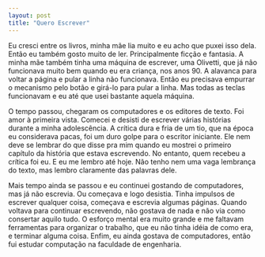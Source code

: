 ```yaml
---
layout: post
title: "Quero Escrever"
---
```

Eu cresci entre os livros, minha mãe lia muito e eu acho que puxei isso dela. Então eu também gosto muito de ler. Principalmente ficção e fantasia. A minha mãe também tinha uma máquina de escrever, uma Olivetti, que já não funcionava muito bem quando eu era criança, nos anos 90. A alavanca para voltar a página e pular a linha não funcionava. Então eu precisava empurrar o mecanismo pelo botão e girá-lo para pular a linha. Mas todas as teclas funcionavam e eu até que usei bastante aquela máquina.

O tempo passou, chegaram os computadores e os editores de texto. Foi amor à primeira vista. Comecei e desisti de escrever várias histórias durante a minha adolescência. A crítica dura e fria de um tio, que na época eu considerava pacas, foi um duro golpe para o escritor iniciante. Ele nem deve se lembrar do que disse pra mim quando eu mostrei o primeiro capítulo da história que estava escrevendo. No entanto, quem recebeu a crítica foi eu. E eu me lembro até hoje. Não tenho nem uma vaga lembrança do texto, mas lembro claramente das palavras dele.

Mais tempo ainda se passou e eu continuei gostando de computadores, mas já não escrevia. Ou começava e logo desistia. Tinha impulsos de escrever qualquer coisa, começava e escrevia algumas páginas. Quando voltava para continuar escrevendo, não gostava de nada e não via como consertar aquilo tudo. O esforço mental era muito grande e me faltavam ferramentas para organizar o trabalho, que eu não tinha idéia de como era, e terminar alguma coisa. Enfim, eu ainda gostava de computadores, então fui estudar computação na faculdade de engenharia.